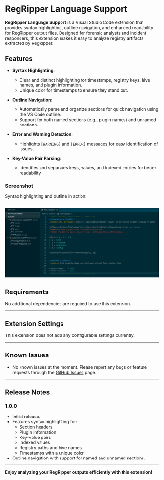 # RegRipper Language Support

**RegRipper Language Support** is a Visual Studio Code extension that provides syntax highlighting, outline navigation, and enhanced readability for RegRipper output files. Designed for forensic analysts and incident responders, this extension makes it easy to analyze registry artifacts extracted by RegRipper.

## Features

- **Syntax Highlighting**:
  - Clear and distinct highlighting for timestamps, registry keys, hive names, and plugin information.
  - Unique color for timestamps to ensure they stand out.
  
- **Outline Navigation**:
  - Automatically parse and organize sections for quick navigation using the VS Code outline.
  - Support for both named sections (e.g., plugin names) and unnamed sections.

- **Error and Warning Detection**:
  - Highlights `[WARNING]` and `[ERROR]` messages for easy identification of issues.

- **Key-Value Pair Parsing**:
  - Identifies and separates keys, values, and indexed entries for better readability.

### Screenshot
Syntax highlighting and outline in action:

![img/screenshot.png](https://github.com/teismar/regripper-syntax-for-vscode/blob/main/img/screenshot.png?raw=true)
---

## Requirements

No additional dependencies are required to use this extension.

---

## Extension Settings

This extension does not add any configurable settings currently.

---

## Known Issues

- No known issues at the moment. Please report any bugs or feature requests through the [GitHub Issues](https://github.com/teismar/regripper-syntax-for-vscode/issues) page.

---

## Release Notes

### 1.0.0

- Initial release.
- Features syntax highlighting for:
  - Section headers
  - Plugin information
  - Key-value pairs
  - Indexed values
  - Registry paths and hive names
  - Timestamps with a unique color
- Outline navigation with support for named and unnamed sections.

---

**Enjoy analyzing your RegRipper outputs efficiently with this extension!**